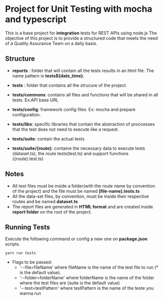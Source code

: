 # Project for Unit Testing with mocha and typescript

This is a base project for **integration** tests for REST APIs using node.js
The objective of this project is to provide a structured code that meets the need of a Quality Assurance Team on a daily basis.

## Structure

* **reports** : folder that will contain all the tests results in an html file. The name pattern is **tests${date_time}**.

* **tests** : folder that contains all the strucure of the project.

* **tests/commons**: contains all files and functions that will be shared in all tests. Ex:API base URL

* **tests/config**: framework config files. Ex: mocha and prepare configuration.

* **tests/libs**: specific libraries that contain the abstraction of proccesses that the test does not need to execute like a request.

* **tests/suite**: contain the actual tests

* **tests/suite/{route}**: containe the necessary data to execute tests (dataset.ts), the route tests(test.ts) and support functions ({route}.test.ts)

## Notes

* All test files must be inside a folder(with the route name by convention of the project) and the file must be named **[file-name].tests.ts**
* All the data-set files, by convention, must be inside their respective routes and be named **dataset.ts**
* The report files are generated in **HTML format** and are created inside **report folder** on the root of the project.

## Running Tests

Execute the following command or config a new one on **package.json** scripts.

```
yarn run tests
```
- Flags to be passed:
    - '--file=fileName' where fileName is the name of the test file to run (* is the default value).
    - '--folder=folderName' where folderName is the name of the folder where the test files are (suite is the default value)
    - '--test=testPattern' where testPattern is the name of the teste you wanna run